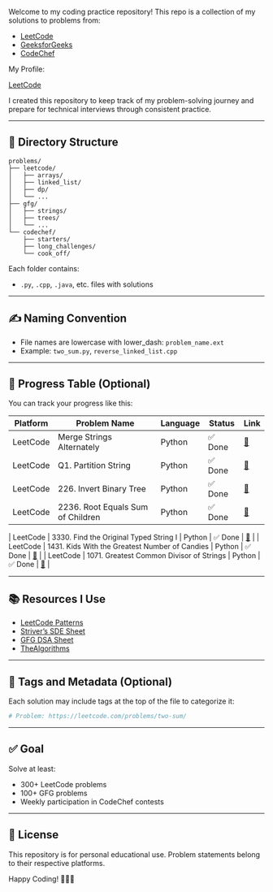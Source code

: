 Welcome to my coding practice repository! This repo is a collection of my solutions to problems from:

- [LeetCode](https://leetcode.com/)
- [GeeksforGeeks](https://www.geeksforgeeks.org/)
- [CodeChef](https://www.codechef.com/)

My Profile:

[LeetCode](https://leetcode.com/u/adesh_brox/) 

I created this repository to keep track of my problem-solving journey and prepare for technical interviews through consistent practice.

---

## 📁 Directory Structure

```plaintext
problems/
├── leetcode/
│   ├── arrays/
│   ├── linked_list/
│   ├── dp/
│   └── ...
├── gfg/
│   ├── strings/
│   ├── trees/
│   └── ...
└── codechef/
    ├── starters/
    ├── long_challenges/
    └── cook_off/
````

Each folder contains:

* `.py`, `.cpp`, `.java`, etc. files with solutions
---

## ✍️ Naming Convention

* File names are lowercase with lower_dash: `problem_name.ext`
* Example: `two_sum.py`, `reverse_linked_list.cpp`

---

## 📌 Progress Table (Optional)

You can track your progress like this:

| Platform | Problem Name          | Language | Status | Link                                                  |
| -------- | --------------------- | -------- | ------ | ----------------------------------------------------- |
| LeetCode | Merge Strings Alternately              | Python   | ✅ Done | [🔗](https://leetcode.com/problems/merge-strings-alternately)           |
| LeetCode | Q1. Partition String              | Python   | ✅ Done | [🔗](https://leetcode.com/contest/weekly-contest-456/problems/partition-string/)           |
| LeetCode | 226. Invert Binary Tree              | Python   | ✅ Done | [🔗](https://leetcode.com/problems/invert-binary-tree/description/)           |
| LeetCode | 2236. Root Equals Sum of Children              | Python   | ✅ Done | [🔗](https://leetcode.com/problems/root-equals-sum-of-children/description/)           |

| LeetCode | 3330. Find the Original Typed String I              | Python   | ✅ Done | [🔗](https://leetcode.com/problems/find-the-original-typed-string-i/description/)           |
| LeetCode | 1431. Kids With the Greatest Number of Candies           | Python   | ✅ Done | [🔗](https://leetcode.com/problems/kids-with-the-greatest-number-of-candies/description/)           |
| LeetCode | 1071. Greatest Common Divisor of Strings             | Python   | ✅ Done | [🔗](https://leetcode.com/problems/greatest-common-divisor-of-strings/description/)           |






---

## 📚 Resources I Use

* [LeetCode Patterns](https://seanprashad.com/leetcode-patterns/)
* [Striver’s SDE Sheet](https://takeuforward.org/interviews/strivers-sde-sheet-top-coding-interview-problems/)
* [GFG DSA Sheet](https://www.geeksforgeeks.org/dsa-sheet-by-love-babbar/)
* [TheAlgorithms](https://github.com/TheAlgorithms)

---

## 🧠 Tags and Metadata (Optional)

Each solution may include tags at the top of the file to categorize it:

```python
# Problem: https://leetcode.com/problems/two-sum/
```

---

## ✅ Goal

Solve at least:

* 300+ LeetCode problems
* 100+ GFG problems
* Weekly participation in CodeChef contests

---

## 📄 License

This repository is for personal educational use. Problem statements belong to their respective platforms.


Happy Coding! 🧑‍💻🔥


